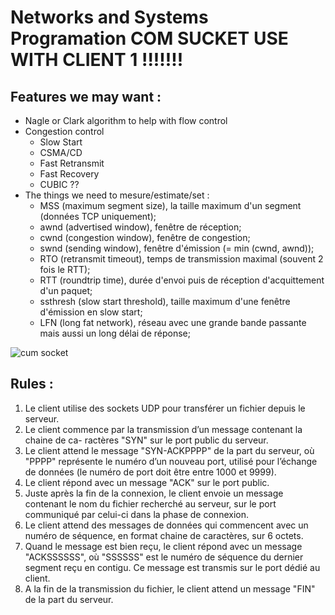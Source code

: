 # Networks and Systems Programation COM SUCKET USE WITH CLIENT 1 !!!!!!!
## Features we may want :
- Nagle or Clark algorithm to help with flow control
- Congestion control
    - Slow Start
    - CSMA/CD
    - Fast Retransmit
    - Fast Recovery
    - CUBIC ??
- The things we need to mesure/estimate/set :
    - MSS (maximum segment size), la taille maximum d'un segment (données TCP uniquement);
    - awnd (advertised window), fenêtre de réception;
    - cwnd (congestion window), fenêtre de congestion;
    - swnd (sending window), fenêtre d'émission (= min (cwnd, awnd));
    - RTO (retransmit timeout), temps de transmission maximal (souvent 2 fois le RTT);
    - RTT (roundtrip time), durée d'envoi puis de réception d'acquittement d'un paquet;
    - ssthresh (slow start threshold), taille maximum d'une fenêtre d'émission en slow start;
    - LFN (long fat network), réseau avec une grande bande passante mais aussi un long délai de réponse;

![cum socket](https://i.redd.it/ft3rlt7svjy21.jpg)

## Rules :
1. Le client utilise des sockets UDP pour transférer un fichier depuis le serveur.
2. Le client commence par la transmission d’un message contenant la chaine de ca-
ractères "SYN" sur le port public du serveur.
3. Le client attend le message "SYN-ACKPPPP" de la part du serveur, où "PPPP"
représente le numéro d’un nouveau port, utilisé pour l’échange de données (le
numéro de port doit être entre 1000 et 9999).
4. Le client répond avec un message "ACK" sur le port public.
5. Juste après la fin de la connexion, le client envoie un message contenant le nom
du fichier recherché au serveur, sur le port communiqué par celui-ci dans la phase
de connexion.
6. Le client attend des messages de données qui commencent avec un numéro de
séquence, en format chaine de caractères, sur 6 octets.
7. Quand le message est bien reçu, le client répond avec un message "ACKSSSSSS",
où "SSSSSS" est le numéro de séquence du dernier segment reçu en contigu. Ce
message est transmis sur le port dédié au client.
8. A la fin de la transmission du fichier, le client attend un message "FIN" de la part
du serveur.